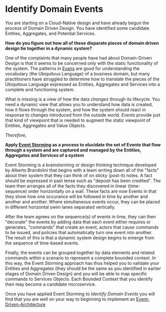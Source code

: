# Identify Domain Events

You are starting on a Cloud-Native design and have already begun the process of Domain Driven Design.  You have identified some candidate Entities, Aggregates, and Potential Services.

**How do you figure out how all of these disparate pieces of domain driven design tie together in a dynamic system?**

One of the complaints that many people have had about Domain-Driven Design is that it seems to be concerned only with the static functionality of the system.  The patterns in [Evans]() are good for understanding the vocabulary (the Ubiquitous Language) of a business domain, but many practitioners have struggled to determine how to translate the pieces of the Ubiquitous Language expressed as Entities, Aggregates and Services into a complete and functioning system.

What is missing is a view of how the data *changes* through its lifecycle.  You need a dynamic view that allows you to understand how data is created, how it flows through the system, and how the system should react in response to changes introduced from the outside world.   *Events* provide just that kind of viewpoint that is needed to augment the static viewpoint of Entities, Aggregates and Value Objects. 

*Therefore,*

**Apply [Event Storming](https://www.eventstorming.com/book/) as a process to elucidate the set of Events that flow through a system and are captured and managed by the Entities, Aggregates and Services of a system**

Event Storming is a brainstorming or design thinking technique developed by Alberto Brandolini that begins with a team writing down all of the "facts" about their system that they can think of on sticky (post-it) notes.  A fact should be expressed in past tense such as "deposit has been credited".  The team then arranges all of the facts they discovered in linear (time-sequence) order horizontally on a wall.  These facts are now Events in that they show how one occurance will be followed in time by another and another and another.  Where simultaneous events occur, they can be placed in different horizontal swim lanes separated vertically.

After the team agrees on the sequence(s) of events in time, they can then "decorate" the events by adding data that each event either requires or generates, "commands" that create an event, actors that cause commands to be issued, and policies that automatically turn one event into another.  The result of this is that a dynamic system design begins to emerge from the sequence of time-based events.

Finally, the events can be grouped together by data elements and related commands within a scenario to represent a complete bounded context.  In this way, the Event Storming approach has thus helped you to validate your Entities and Aggregates (they should be the same as you identified in earlier stages of Domain Driven Design) and you will be able to map specific commands to Services Objects.  Each Bounded Context that you identify then may become a candidate microservice.

Once you have applied Event Storming to *Identify Domain Events* you will find that you are well on your way to beginning to implement an [Event-Driven-Architecture](../Event-Based-Architecture/Event-Driven-Architecture.md)
